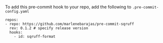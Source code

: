To add this pre-commit hook to your repo, add the following to `.pre-commit-config.yaml`

```
repos:
- repo: https://github.com/marlenebarajas/pre-commit-sqruff
  rev: 0.1.2 # specify release version
  hooks:
    - id: sqruff-format
```
